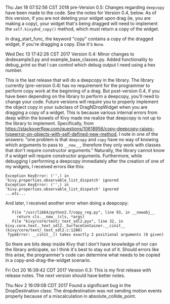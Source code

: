 
Thu Jan 18 07:52:56 CST 2018 pre-Version 0.5:
Changes regarding `deepcopy` have been made to the code. See the notes for Version 0.4,
below. As of this version, if you are not deleting your widget upon drag (ie, you are
making a copy), your widget that's being dragged will need to implement the
`self.kivydnd_copy()` method, which must return a copy of the widget.

In drag_start_func, the keyword "copy" contains a copy of the dragged widget, if 
you're dragging a copy. Else it's `None`.

Wed Dec 13 17:42:26 CST 2017 Version 0.4:
Minor changes to dndexample3.py and example_base_classes.py. 
Added functionality to debug_print so that I can control which debug output I need using
a hex number.

This is the last release that will do a deepcopy in the library. The library
currently (pre-version 0.4) has no requirement for the programmer to perform
copy work at the beginning of a drag. But post-version 0.4, if you have been depending on
the library to perform a deepcopy, you'll need to change your code.
Future versions will require you to properly implement the object copy in
your subclass of DragNDropWidget when you are dragging a copy of a widget.
This is because various internal errors from deep within the
bowels of Kivy made me realize that deepcopy is not up to the library to
implement. Specifically, from
https://stackoverflow.com/questions/10618956/copy-deepcopy-raises-typeerror-on-objects-with-self-defined-new-method,
I note in one of the answers: "one problem is that `deepcopy` and `copy` have no way of
knowing which arguments to pass to `__new__`, therefore they only work with classes that
don't require constructor arguments." Naturally, the library cannot know if a widget will
require constructor arguments. Furthermore, while debugging I performing a deepcopy immediately after the
creation of one of my widgets, I received errors like this:
```
Exception KeyError: ('',) in 'kivy.properties.observable_list_dispatch' ignored
Exception KeyError: ('',) in 'kivy.properties.observable_list_dispatch' ignored
...etc...
 ```
And later, I received another error when doing a deepcopy:
```
   File "/usr/lib64/python2.7/copy_reg.py", line 93, in __newobj__
     return cls.__new__(cls, *args)
   File "kivy/core/text/_text_sdl2.pyx", line 32, in kivy.core.text._text_sdl2._SurfaceContainer.__cinit__ (kivy/core/text/_text_sdl2.c:1280)
 TypeError: __cinit__() takes exactly 2 positional arguments (0 given)
```
So there are bits deep inside Kivy that I don't have knowledge of nor can the library 
anticipate, so I think it's best to stay out of it. Should errors like this arise,
the programmer's code can determine what needs to be copied in a copy-and-drag-the-widget
scenario.

Fri Oct 20 16:39:42 CDT 2017
Version 0.3: This is my first release with release notes.
The next version should have better notes.

Thu Nov  2 16:09:08 CDT 2017
Found a significant bug in the DropDestination class: The dropdestination was not sending motion events properly because of a miscalculation in absolute_collide_point.
